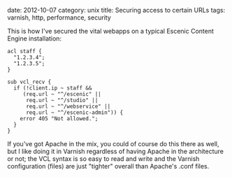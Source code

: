 date:    2012-10-07
category: unix
title: Securing access to certain URLs
tags: varnish, http, performance, security

This is how I've secured the vital webapps on a typical
Escenic Content Engine installation:

```
acl staff {
  "1.2.3.4";
  "1.2.3.5";
}

sub vcl_recv {
  if (!client.ip ~ staff &&
     (req.url ~ "^/escenic" ||
      req.url ~ "^/studio" ||
      req.url ~ "^/webservice" ||
      req.url ~ "^/escenic-admin")) {
    error 405 "Not allowed.";
  }
}
```

If you've got Apache in the mix, you could of course do this there as
well, but I like doing it in Varnish regardless of having Apache in
the architecture or not; the VCL syntax is so easy to read and write
and the Varnish configuration (files) are just "tighter" overall than
Apache's .conf files.
